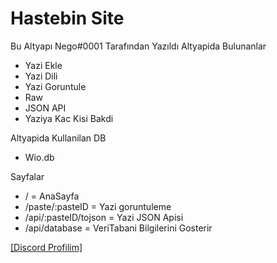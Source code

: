 # Hastebin Site


Bu Altyapı Nego#0001 Tarafından Yazıldı
Altyapida Bulunanlar

+ Yazi Ekle
+ Yazi Dili
+ Yazi Goruntule
+ Raw
+ JSON API
+ Yaziya Kac Kisi Bakdi

Altyapida Kullanilan DB 
 + Wio.db
 
Sayfalar
  + / = AnaSayfa
  + /paste/:pasteID = Yazi goruntuleme
  + /api/:pasteID/tojson = Yazi JSON Apisi
  + /api/database = VeriTabani Bilgilerini Gosterir
  
  
[[Discord Profilim]](https://discord.com/users/682607343707488388)